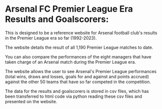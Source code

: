 # Arsenal FC Premier League Era Results and Goalscorers:

This is designed to be a reference website for Arsenal football club's results in the Premier League era so far (1992-2023).

The website details the result of all 1,190 Premier League matches to date.

You can also compare the performances of the eight managers that have taken charge of an Arsenal match during the Premier League era.

The website allows the user to see Arsenal's Premier League performances (total wins, draws and losses, goals for and against and points accrued) against the other 50 teams that have so far competed in the competition.

The data for the results and goalscorers is stored in csv files, which has been transferred to html code via python reading these csv files and presented on the website.
